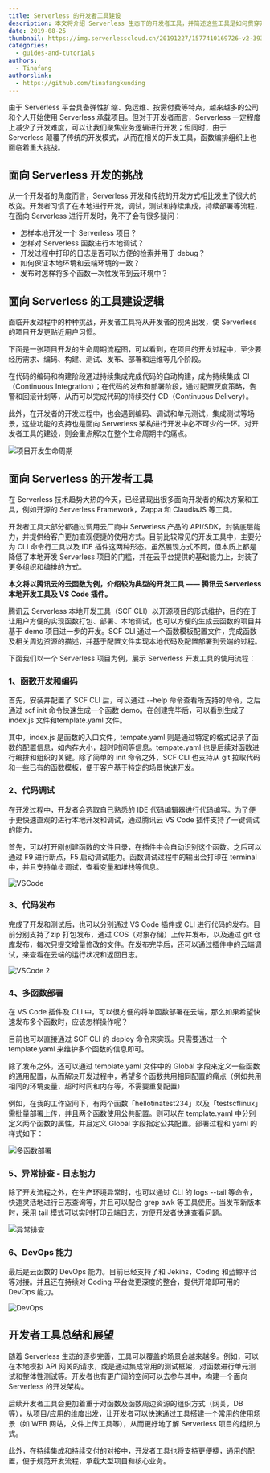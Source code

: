 ```yaml
---
title: Serverless 的开发者工具建设
description: 本文将介绍 Serverless 生态下的开发者工具，并简述这些工具是如何贯穿开发、调试、测试和部署的生命周期，提升开发者效率的。
date: 2019-08-25
thumbnail: https://img.serverlesscloud.cn/20191227/1577410169726-v2-39310147fa3da94245233a204c6144c1_1200x500.jpg
categories:
  - guides-and-tutorials
authors:
  - Tinafang
authorslink:
  - https://github.com/tinafangkunding
---
```


由于 Serverless 平台具备弹性扩缩、免运维、按需付费等特点，越来越多的公司和个人开始使用 Serverless 承载项目。但对于开发者而言，Serverless 一定程度上减少了开发难度，可以让我们聚焦业务逻辑进行开发；但同时，由于 Serverless 颠覆了传统的开发模式，从而在相关的开发工具，函数编排组织上也面临着重大挑战。

## 面向 Serverless 开发的挑战

从一个开发者的角度而言，Serverless 开发和传统的开发方式相比发生了很大的改变。开发者习惯了在本地进行开发，调试，测试和持续集成，持续部署等流程，在面向 Serverless 进行开发时，免不了会有很多疑问：

*   怎样本地开发一个 Serverless 项目？
*   怎样对 Serverless 函数进行本地调试？
*   开发过程中打印的日志是否可以方便的检索并用于 debug？
*   如何保证本地环境和云端环境的一致？
*   发布时怎样将多个函数一次性发布到云环境中？

## 面向 Serverless 的工具建设逻辑

面临开发过程中的种种挑战，开发者工具将从开发者的视角出发，使 Serverless 的项目开发更贴近用户习惯。

下面是一张项目开发的生命周期流程图，可以看到，在项目的开发过程中，至少要经历需求、编码、构建、测试、发布、部署和运维等几个阶段。

在代码的编码和构建阶段通过持续集成完成代码的自动构建，成为持续集成 CI（Continuous Integration）；在代码的发布和部署阶段，通过配置灰度策略，告警和回滚计划等，从而可以完成代码的持续交付 CD（Continuous Delivery）。

此外，在开发者的开发过程中，也会遇到编码、调试和单元测试，集成测试等场景，这些功能的支持也是面向 Serverless 架构进行开发中必不可少的一环。对开发者工具的建设，则会重点解决在整个生命周期中的痛点。

![项目开发生命周期](https://img.serverlesscloud.cn/20191227/1577410168549-v2-39310147fa3da94245233a204c6144c1_1200x500.jpg)

## 面向 Serverless 的开发者工具

在 Serverless 技术趋势大热的今天，已经涌现出很多面向开发者的解决方案和工具，例如开源的 Serverless Framework，Zappa 和 ClaudiaJS 等工具。

开发者工具大部分都通过调用云厂商中 Serverless 产品的 API/SDK，封装底层能力，并提供给客户更加直观便捷的使用方式。目前比较常见的开发工具中，主要分为 CLI 命令行工具以及 IDE 插件这两种形态。虽然展现方式不同，但本质上都是降低了本地开发 Serverless 项目的门槛，并在云平台提供的基础能力上，封装了更多组织和编排的方式。

**本文将以腾讯云的云函数为例，介绍较为典型的开发工具 —— 腾讯云 Serverless 本地开发工具及 VS Code 插件。**

腾讯云 Serverless 本地开发工具（SCF CLI）以开源项目的形式维护，目的在于让用户方便的实现函数打包、部署、本地调试，也可以方便的生成云函数的项目并基于 demo 项目进一步的开发。SCF CLI 通过一个函数模板配置文件，完成函数及相关周边资源的描述，并基于配置文件实现本地代码及配置部署到云端的过程。

下面我们以一个 Serverless 项目为例，展示 Serverless 开发工具的使用流程：

### 1、函数开发和编码

首先，安装并配置了 SCF CLI 后，可以通过 --help 命令查看所支持的命令，之后通过 scf init 命令快速生成一个函数 demo。在创建完毕后，可以看到生成了 index.js 文件和template.yaml 文件。

其中，index.js 是函数的入口文件，tempate.yaml 则是通过特定的格式记录了函数的配置信息，如内存大小，超时时间等信息。tempate.yaml 也是后续对函数进行编排和组织的关键。除了简单的 init 命令之外，SCF CLI 也支持从 git 拉取代码和一些已有的函数模板，便于客户基于特定的场景快速开发。

### 2、代码调试

在开发过程中，开发者会选取自己熟悉的 IDE 代码编辑器进行代码编写。为了便于更快速直观的进行本地开发和调试，通过腾讯云 VS Code 插件支持了一键调试的能力。

首先，可以打开刚创建函数的文件目录，在插件中会自动识别这个函数。之后可以通过 F9 进行断点，F5 启动调试能力。函数调试过程中的输出会打印在 terminal 中，并且支持单步调试，查看变量和堆栈等信息。

![VSCode](https://img.serverlesscloud.cn/20191227/1577410168691-v2-39310147fa3da94245233a204c6144c1_1200x500.jpg)

### 3、代码发布

完成了开发和测试后，也可以分别通过 VS Code 插件或 CLI 进行代码的发布。目前分别支持了zip 打包发布，通过 COS（对象存储）上传并发布，以及通过 git 仓库发布，每次只提交增量修改的文件。在发布完毕后，还可以通过插件中的云端调试，来查看在云端的运行状况和返回日志。

![VSCode 2](https://img.serverlesscloud.cn/20191227/1577410168528-v2-39310147fa3da94245233a204c6144c1_1200x500.jpg)

### 4、多函数部署

在 VS Code 插件及 CLI 中，可以很方便的将单函数部署在云端，那么如果希望快速发布多个函数时，应该怎样操作呢？

目前也可以直接通过 SCF CLI 的 deploy 命令来实现。只需要通过一个 template.yaml 来维护多个函数的信息即可。

除了发布之外，还可以通过 template.yaml 文件中的 Global 字段来定义一些函数的通用配置，从而解决开发过程中，希望多个函数共用相同配置的痛点（例如共用相同的环境变量，超时时间和内存等，不需要重复配置）

例如，在我的工作空间下，有两个函数「hellotinatest234」以及「testscflinux」需批量部署上传，并且两个函数使用公共配置。则可以在 template.yaml 中分别定义两个函数的属性，并且定义 Global 字段指定公共配置。部署过程和 yaml 的样式如下：

![多函数部署](https://img.serverlesscloud.cn/20191227/1577410168641-v2-39310147fa3da94245233a204c6144c1_1200x500.jpg)

### 5、异常排查 - 日志能力

除了开发流程之外，在生产环境异常时，也可以通过 CLI 的 logs --tail 等命令，快速灵活地进行日志查询等，并且可以配合 grep awk 等工具使用。当发布新版本时，采用 tail 模式可以实时打印云端日志，方便开发者快速查看问题。

![异常排查](https://img.serverlesscloud.cn/20191227/1577410168524-v2-39310147fa3da94245233a204c6144c1_1200x500.jpg)

### 6、DevOps 能力

最后是云函数的 DevOps 能力。目前已经支持了和 Jekins，Coding 和蓝鲸平台等对接。并且还在持续对 Coding 平台做更深度的整合，提供开箱即可用的 DevOps 能力。

![DevOps](https://img.serverlesscloud.cn/20191227/1577410168565-v2-39310147fa3da94245233a204c6144c1_1200x500.jpg)

## 开发者工具总结和展望

随着 Serverless 生态的逐步完善，工具可以覆盖的场景会越来越多。例如，可以在本地模拟 API 网关的请求，或是通过集成常用的测试框架，对函数进行单元测试和整体性测试等。开发者也有更广阔的空间可以去参与其中，构建一个面向 Serverless 的开发架构。

后续开发者工具会更加着重于对函数及函数周边资源的组织方式（网关，DB 等），从项目/应用的维度出发，让开发者可以快速通过工具搭建一个常用的使用场景（如 WEB 网站，文件上传工具等），从而更好地了解 Serverless 项目的组织方式。

此外，在持续集成和持续交付的对接中，开发者工具也将支持更便捷，通用的配置，便于规范开发流程，承载大型项目和核心业务。
